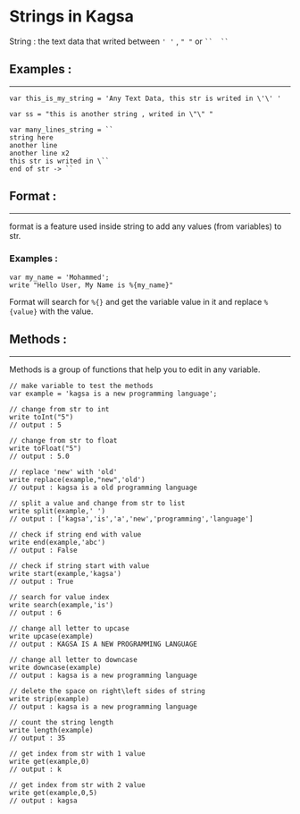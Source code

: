 # Strings in Kagsa
String : the text data that writed between `' '` , `" "` or ` ``  `` `
## Examples :
***
```
var this_is_my_string = 'Any Text Data, this str is writed in \'\' '

var ss = "this is another string , writed in \"\" "

var many_lines_string = ``
string here
another line 
another line x2
this str is writed in \``
end of str -> ``
```

## Format :
***
format is a feature used inside string to add any values (from variables) to str.
### Examples :
```
var my_name = 'Mohammed';
write "Hello User, My Name is %{my_name}"
```
Format will search for `%{}` and get the variable value in it and replace `%{value}` with the value.

## Methods :
***
Methods is a group of functions that help you to edit in any variable.
```
// make variable to test the methods
var example = 'kagsa is a new programming language';

// change from str to int
write toInt("5")
// output : 5

// change from str to float
write toFloat("5")
// output : 5.0

// replace 'new' with 'old'
write replace(example,"new",'old')
// output : kagsa is a old programming language

// split a value and change from str to list
write split(example,' ')
// output : ['kagsa','is','a','new','programming','language']

// check if string end with value
write end(example,'abc')
// output : False

// check if string start with value
write start(example,'kagsa')
// output : True

// search for value index
write search(example,'is')
// output : 6

// change all letter to upcase
write upcase(example)
// output : KAGSA IS A NEW PROGRAMMING LANGUAGE

// change all letter to downcase
write downcase(example)
// output : kagsa is a new programming language

// delete the space on right\left sides of string
write strip(example)
// output : kagsa is a new programming language

// count the string length
write length(example)
// output : 35

// get index from str with 1 value
write get(example,0)
// output : k

// get index from str with 2 value
write get(example,0,5)
// output : kagsa
```